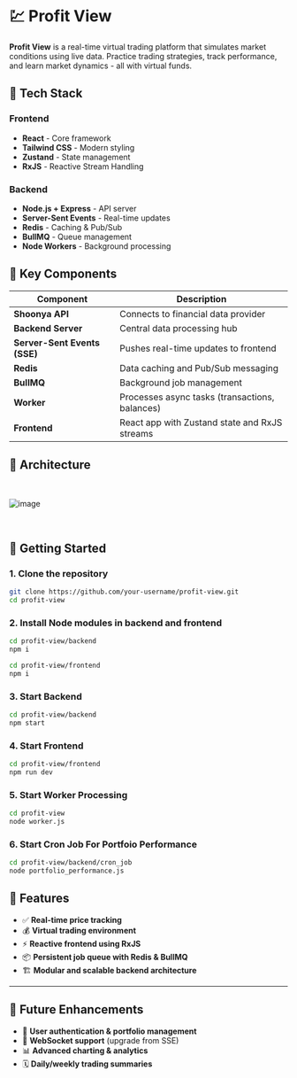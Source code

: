 # 💹 Profit View  

**Profit View** is a real-time virtual trading platform that simulates market conditions using live data. Practice trading strategies, track performance, and learn market dynamics - all with virtual funds.  

## 🧰 Tech Stack  

### Frontend  
- **React** - Core framework  
- **Tailwind CSS** - Modern styling  
- **Zustand** - State management
- **RxJS** - Reactive Stream Handling 

### Backend  
- **Node.js + Express** - API server  
- **Server-Sent Events** - Real-time updates  
- **Redis** - Caching & Pub/Sub  
- **BullMQ** - Queue management  
- **Node Workers** - Background processing


## 🔑 Key Components

| Component                     | Description                                                                 |
|-------------------------------|-----------------------------------------------------------------------------|
| **Shoonya API**               | Connects to financial data provider                                         |
| **Backend Server**            | Central data processing hub                                                 |
| **Server-Sent Events (SSE)**  | Pushes real-time updates to frontend                                        |
| **Redis**                     | Data caching and Pub/Sub messaging                                          |
| **BullMQ**                    | Background job management                                                   |
| **Worker**                    | Processes async tasks (transactions, balances)                              |
| **Frontend**                  | React app with Zustand state and RxJS streams                               |



## 🔄 Architecture  

<br>

![image](https://github.com/user-attachments/assets/26552548-a3e3-4495-862e-fad17e99e05b)

</br>


## 🚀 Getting Started

### 1. Clone the repository
```bash
git clone https://github.com/your-username/profit-view.git
cd profit-view
```

### 2. Install Node modules in backend and frontend 
```bash
cd profit-view/backend
npm i

cd profit-view/frontend
npm i 
```

### 3. Start Backend
```bash
cd profit-view/backend
npm start
```

### 4. Start Frontend

```bash
cd profit-view/frontend
npm run dev
```

### 5. Start Worker Processing 

``` bash
cd profit-view
node worker.js
```

### 6. Start Cron Job For Portfoio Performance

```bash
cd profit-view/backend/cron_job
node portfolio_performance.js
```


## 📡 Features

- ✅ **Real-time price tracking**
- 💰 **Virtual trading environment**
- ⚡ **Reactive frontend using RxJS**
- 📦 **Persistent job queue with Redis & BullMQ**
- 🏗️ **Modular and scalable backend architecture**

---

## 📌 Future Enhancements

- 🔐 **User authentication & portfolio management**
- 🔄 **WebSocket support** (upgrade from SSE)
- 📊 **Advanced charting & analytics**
- 🗓️ **Daily/weekly trading summaries**

